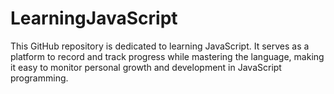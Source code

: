 # LearningJavaScript
This GitHub repository is dedicated to learning JavaScript. It serves as a platform to record and track progress while mastering the language, making it easy to monitor personal growth and development in JavaScript programming.
